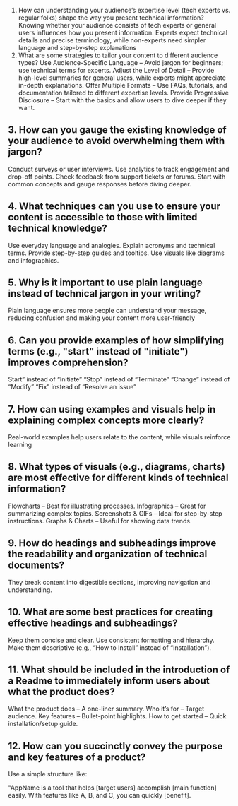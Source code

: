  1. How can understanding your audience’s expertise level (tech experts vs. regular folks) shape the way you present technical information?
Knowing whether your audience consists of tech experts or general users influences how you present information. Experts expect technical details and precise terminology, while non-experts need simpler language and step-by-step explanations
 2. What are some strategies to tailor your content to different audience types?
Use Audience-Specific Language – Avoid jargon for beginners; use technical terms for experts.
Adjust the Level of Detail – Provide high-level summaries for general users, while experts might appreciate in-depth explanations.
Offer Multiple Formats – Use FAQs, tutorials, and documentation tailored to different expertise levels.
Provide Progressive Disclosure – Start with the basics and allow users to dive deeper if they want.
## 3. How can you gauge the existing knowledge of your audience to avoid overwhelming them with jargon?
Conduct surveys or user interviews.
Use analytics to track engagement and drop-off points.
Check feedback from support tickets or forums.
Start with common concepts and gauge responses before diving deeper.
## 4. What techniques can you use to ensure your content is accessible to those with limited technical knowledge?
Use everyday language and analogies.
Explain acronyms and technical terms.
Provide step-by-step guides and tooltips.
Use visuals like diagrams and infographics.
## 5. Why is it important to use plain language instead of technical jargon in your writing?
Plain language ensures more people can understand your message, reducing confusion and making your content more user-friendly
## 6. Can you provide examples of how simplifying terms (e.g., "start" instead of "initiate") improves comprehension?
Start” instead of “Initiate”
“Stop” instead of “Terminate”
“Change” instead of “Modify”
“Fix” instead of “Resolve an issue”
## 7. How can using examples and visuals help in explaining complex concepts more clearly?
Real-world examples help users relate to the content, while visuals reinforce learning
## 8. What types of visuals (e.g., diagrams, charts) are most effective for different kinds of technical information?
Flowcharts – Best for illustrating processes.
Infographics – Great for summarizing complex topics.
Screenshots & GIFs – Ideal for step-by-step instructions.
Graphs & Charts – Useful for showing data trends.
## 9. How do headings and subheadings improve the readability and organization of technical documents?
They break content into digestible sections, improving navigation and understanding.
## 10. What are some best practices for creating effective headings and subheadings?
Keep them concise and clear.
Use consistent formatting and hierarchy.
Make them descriptive (e.g., “How to Install” instead of “Installation”).
## 11. What should be included in the introduction of a Readme to immediately inform users about what the product does?
What the product does – A one-liner summary.
Who it’s for – Target audience.
Key features – Bullet-point highlights.
How to get started – Quick installation/setup guide.
## 12. How can you succinctly convey the purpose and key features of a product?
Use a simple structure like:

"AppName is a tool that helps [target users] accomplish [main function] easily. With features like A, B, and C, you can quickly [benefit].

